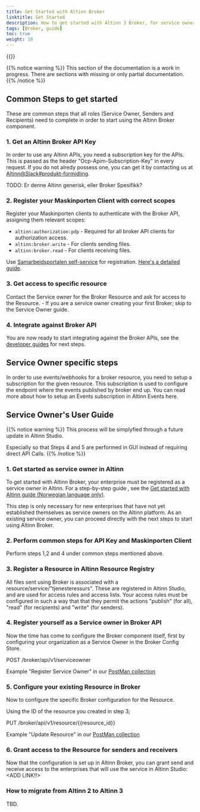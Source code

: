 ```yaml
---
title: Get Started with Altinn Broker
linktitle: Get Started
description: How to get started with Altinn 3 Broker, for service owners, senders and recipients
tags: [Broker, guide]
toc: true
weight: 10
---
```


{{<children />}}


{{% notice warning  %}}
This section of the documentation is a work in progress. 
There are sections with missing or only partial documentation.
{{% /notice %}}

## Common Steps to get started

These are common steps that all roles (Service Owner, Senders and Recipients) need to complete in order to start using the Altinn Broker component.

### 1. Get an Altinn Broker API Key

In order to use any Altinn APIs, you need a subscription key for the APIs. This is passed as the header "Ocp-Apim-Subscription-Key" in every request.
If you do not alredy possess one, you can get it by contacting us at [Altinn@Slack#produkt-formidling](https://join.slack.com/t/altinn/shared_invite/zt-7c77c9si-ZnMFwGNtab1aFdC6H_vwog).

TODO: Er denne Altinn generisk, eller Broker Spesifikk?

### 2. Register your Maskinporten Client with correct scopes

Register your Maskinporten clients to authenticate with the Broker API, assigning them relevant scopes:

- `altinn:authorization:pdp` - Required for all broker API clients for authorization access.
- `altinn:broker.write` - For clients sending files.
- `altinn:broker.read` - For clients receiving files.

Use [Samarbeidsportalen self-service](https://sjolvbetjening.test.samarbeid.digdir.no/) for registration. [Here's a detailed guide](https://docs.digdir.no/docs/Maskinporten/maskinporten_sjolvbetjening_web#selvbetjening-som-api-konsument).

### 3. Get access to specific resource

Contact the Service owner for the Broker Resource and ask for access to the Resource. - If you are a service owner creating your first Broker; skip to the Service Owner guide.

### 4. Integrate against Broker API

You are now ready to start integrating against the Broker APIs, see the [developer guides](../developer-guides/) for next steps.

## Service Owner specific steps

In order to use events/webhooks for a broker resource, you need to setup a subscription for the given resource. This subscription is used to configure the endpoint where the events published by broker end up. You can read more about how to setup an Events subscription in Altinn Events here.

## Service Owner's User Guide

{{% notice warning  %}}
This process will be simplyfied through a future update in Altinn Studio.

Especially so that Steps 4 and 5 are performed in GUI instead of requiring direct API Calls.
{{% /notice %}}

### 1. Get started as service owner in Altinn

To get started with Altinn Broker, your enterprise must be registered as a service owner in Altinn. For a step-by-step guide , see the
[Get started with Altinn guide (Norwegian language only)](https://www.altinndigital.no/kom-i-gang/guide-kom-i-gang-med-altinn/).

This step is only necessary for new enterprises that have not yet established themselves as service owners on the Altinn platform. As an existing service owner, you can proceed directly with the next steps to start using Altinn Broker.

### 2. Perform common steps for API Key and Maskinporten Client

Perform steps 1,2 and 4 under common steps mentioned above.

### 3. Register a Resource in Altinn Resource Registry

All files sent using Broker is associated with a resource/service/"tjenesteressurs". These are registered in Altinn Studio, and are used for access rules and access lists.
Your access rules must be configured in such a way that that they permit the actions "publish" (for all), "read" (for recipients) and "write" (for senders).

### 4. Register yourself as a Service owner in Broker API

Now the time has come to configure the Broker component itself, first by configuring your organization as a Service Owner in the Broker Config Store.

POST /broker/api/v1/serviceowner

Example "Register Service Owner" in our [PostMan collection](https://github.com/Altinn/altinn-broker/blob/main/altinn3-broker-postman-collection.json)

### 5. Configure your existing Resource in Broker

Now to configure the specific Broker configuration for the Resource.

Using the ID of the resource you created in step 3;

PUT /broker/api/v1/resource/{{resource_id}}

Example "Update Resource" in our [PostMan collection](https://github.com/Altinn/altinn-broker/blob/main/altinn3-broker-postman-collection.json)

### 6. Grant access to the Resource for senders and receivers

Now that the configuration is set up in Altinn Broker, you can grant send and receive access to the enterprises that will use the service in Altinn Studio: <ADD LINK!!>

### How to migrate from  Altinn 2 to Altinn 3

TBD.